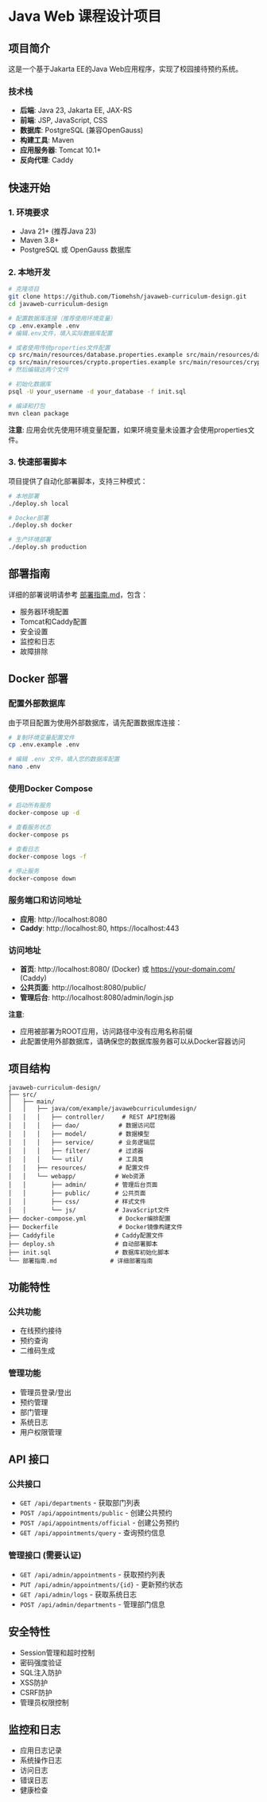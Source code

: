 # Java Web 课程设计项目

## 项目简介

这是一个基于Jakarta EE的Java Web应用程序，实现了校园接待预约系统。

### 技术栈
- **后端**: Java 23, Jakarta EE, JAX-RS
- **前端**: JSP, JavaScript, CSS
- **数据库**: PostgreSQL (兼容OpenGauss)
- **构建工具**: Maven
- **应用服务器**: Tomcat 10.1+
- **反向代理**: Caddy

## 快速开始

### 1. 环境要求
- Java 21+ (推荐Java 23)
- Maven 3.8+
- PostgreSQL 或 OpenGauss 数据库

### 2. 本地开发
```bash
# 克隆项目
git clone https://github.com/Tiomehsh/javaweb-curriculum-design.git
cd javaweb-curriculum-design

# 配置数据库连接（推荐使用环境变量）
cp .env.example .env
# 编辑.env文件，填入实际数据库配置

# 或者使用传统properties文件配置
cp src/main/resources/database.properties.example src/main/resources/database.properties
cp src/main/resources/crypto.properties.example src/main/resources/crypto.properties
# 然后编辑这两个文件

# 初始化数据库
psql -U your_username -d your_database -f init.sql

# 编译和打包
mvn clean package
```

**注意**: 应用会优先使用环境变量配置，如果环境变量未设置才会使用properties文件。

### 3. 快速部署脚本
项目提供了自动化部署脚本，支持三种模式：

```bash
# 本地部署
./deploy.sh local

# Docker部署
./deploy.sh docker

# 生产环境部署
./deploy.sh production
```

## 部署指南

详细的部署说明请参考 [部署指南.md](部署指南.md)，包含：

- 服务器环境配置
- Tomcat和Caddy配置
- 安全设置
- 监控和日志
- 故障排除

## Docker 部署

### 配置外部数据库
由于项目配置为使用外部数据库，请先配置数据库连接：

```bash
# 复制环境变量配置文件
cp .env.example .env

# 编辑 .env 文件，填入您的数据库配置
nano .env
```

### 使用Docker Compose
```bash
# 启动所有服务
docker-compose up -d

# 查看服务状态
docker-compose ps

# 查看日志
docker-compose logs -f

# 停止服务
docker-compose down
```

### 服务端口和访问地址
- **应用**: http://localhost:8080
- **Caddy**: http://localhost:80, https://localhost:443

### 访问地址
- **首页**: http://localhost:8080/ (Docker) 或 https://your-domain.com/ (Caddy)
- **公共页面**: http://localhost:8080/public/
- **管理后台**: http://localhost:8080/admin/login.jsp

**注意**:
- 应用被部署为ROOT应用，访问路径中没有应用名称前缀
- 此配置使用外部数据库，请确保您的数据库服务器可以从Docker容器访问

## 项目结构

```
javaweb-curriculum-design/
├── src/
│   ├── main/
│   │   ├── java/com/example/javawebcurriculumdesign/
│   │   │   ├── controller/     # REST API控制器
│   │   │   ├── dao/           # 数据访问层
│   │   │   ├── model/         # 数据模型
│   │   │   ├── service/       # 业务逻辑层
│   │   │   ├── filter/        # 过滤器
│   │   │   └── util/          # 工具类
│   │   ├── resources/         # 配置文件
│   │   └── webapp/           # Web资源
│   │       ├── admin/        # 管理后台页面
│   │       ├── public/       # 公共页面
│   │       ├── css/          # 样式文件
│   │       └── js/           # JavaScript文件
├── docker-compose.yml         # Docker编排配置
├── Dockerfile                 # Docker镜像构建文件
├── Caddyfile                 # Caddy配置文件
├── deploy.sh                 # 自动部署脚本
├── init.sql                  # 数据库初始化脚本
└── 部署指南.md               # 详细部署指南
```

## 功能特性

### 公共功能
- 在线预约接待
- 预约查询
- 二维码生成

### 管理功能
- 管理员登录/登出
- 预约管理
- 部门管理
- 系统日志
- 用户权限管理

## API 接口

### 公共接口
- `GET /api/departments` - 获取部门列表
- `POST /api/appointments/public` - 创建公共预约
- `POST /api/appointments/official` - 创建公务预约
- `GET /api/appointments/query` - 查询预约信息

### 管理接口 (需要认证)
- `GET /api/admin/appointments` - 获取预约列表
- `PUT /api/admin/appointments/{id}` - 更新预约状态
- `GET /api/admin/logs` - 获取系统日志
- `POST /api/admin/departments` - 管理部门信息

## 安全特性

- Session管理和超时控制
- 密码强度验证
- SQL注入防护
- XSS防护
- CSRF防护
- 管理员权限控制

## 监控和日志

- 应用日志记录
- 系统操作日志
- 访问日志
- 错误日志
- 健康检查
